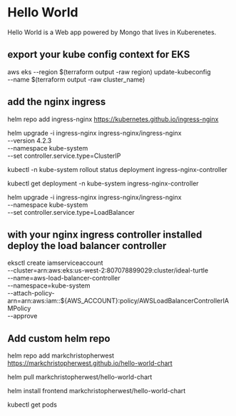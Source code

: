 # Hello World

Hello World is a Web app powered by Mongo that lives in Kuberenetes.


## export your kube config context for EKS
aws eks --region $(terraform output -raw region) update-kubeconfig \
    --name $(terraform output -raw cluster_name)


## add the nginx ingress
helm repo add ingress-nginx https://kubernetes.github.io/ingress-nginx

helm upgrade -i ingress-nginx ingress-nginx/ingress-nginx \
    --version 4.2.3 \
    --namespace kube-system \
    --set controller.service.type=ClusterIP

kubectl -n kube-system rollout status deployment ingress-nginx-controller

kubectl get deployment -n kube-system ingress-nginx-controller

helm upgrade -i ingress-nginx ingress-nginx/ingress-nginx \
    --namespace kube-system \
    --set controller.service.type=LoadBalancer

## with your nginx ingress controller installed deploy the load balancer controller

eksctl create iamserviceaccount \
    --cluster=arn:aws:eks:us-west-2:807078899029:cluster/ideal-turtle \
    --name=aws-load-balancer-controller \
    --namespace=kube-system \
    --attach-policy-arn=arn:aws:iam::${AWS_ACCOUNT}:policy/AWSLoadBalancerControllerIAMPolicy \
    --approve

## Add custom helm repo
helm repo add markchristopherwest https://markchristopherwest.github.io/hello-world-chart

helm pull markchristopherwest/hello-world-chart

helm install frontend markchristopherwest/hello-world-chart

kubectl get pods